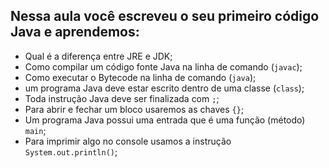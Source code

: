 ## Nessa aula você escreveu o seu primeiro código Java e aprendemos:

- Qual é a diferença entre JRE e JDK;
- Como compilar um código fonte Java na linha de comando (`javac`);
- Como executar o Bytecode na linha de comando (`java`);
- um programa Java deve estar escrito dentro de uma classe (`class`);
- Toda instrução Java deve ser finalizada com `;`;
- Para abrir e fechar um bloco usaremos as chaves `{}`;
- Um programa Java possui uma entrada que é uma função (método) `main`;
- Para imprimir algo no console usamos a instrução `System.out.println()`;
